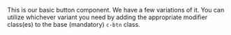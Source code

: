 This is our basic button component. We have a few variations of it. You can utilize whichever variant you need by adding the appropriate modifier class(es) to the base (mandatory) `c-btn` class.

